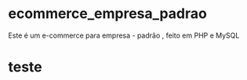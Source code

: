 # ecommerce_empresa_padrao
Este é um e-commerce para empresa - padrão , feito em PHP e MySQL

# teste
